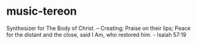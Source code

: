 # music-tereon
Synthesizer for The Body of Christ. – Creating; Praise on their lips; Peace for the distant and the close, said I Am, who restored him. - Isaiah 57:19
